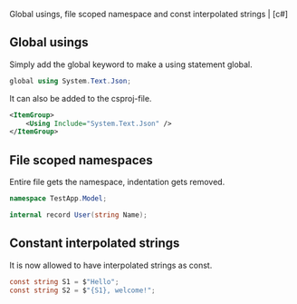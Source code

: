 Global usings, file scoped namespace and const interpolated strings | [c#]

## Global usings

Simply add the global keyword to make a using statement global.

```cs
global using System.Text.Json;
```

It can also be added to the csproj-file.

```xml
<ItemGroup>
    <Using Include="System.Text.Json" />
</ItemGroup>
```

## File scoped namespaces

Entire file gets the namespace, indentation gets removed.

```cs
namespace TestApp.Model;

internal record User(string Name);
```

## Constant interpolated strings

It is now allowed to have interpolated strings as const.

```cs
const string S1 = $"Hello";
const string S2 = $"{S1}, welcome!";
```

